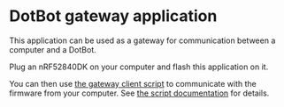 # DotBot gateway application

This application can be used as a gateway for communication between a computer
and a DotBot.

Plug an nRF52840DK on your computer and flash this application on it.

You can then use [the gateway client script](../../scripts/gateway_client.py) to
communicate with the firmware from your computer.
See [the script documentation](../../scripts) for details.
